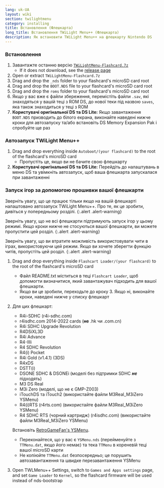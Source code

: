```yaml
---
lang: uk-UA
layout: wiki
section: twilightmenu
category: installing
title: Встановлення (Флешкарта)
long_title: Встановлення TWiLight Menu++ (Флешкарта)
description: Як встановити TWiLight Menu++ на флешкарту Nintendo DS
---
```


### Встановлення
1. Завантажте останню версію [`TWiLightMenu-Flashcard.7z`](https://github.com/DS-Homebrew/TWiLightMenu/releases/latest/download/TWiLightMenu-Flashcard.7z)
   - If it does not download, see the [release page](https://github.com/DS-Homebrew/TWiLightMenu/releases/latest)
1. Open or extract `TWiLightMenu-Flashcard.7z`
1. Drag and drop the `_nds` folder to your flashcard's microSD card root
1. Drag and drop the `BOOT.NDS` file to your flashcard's microSD card root
1. Drag and drop the `roms` folder to your flashcard's microSD card root
1. Якщо у вас вже є файли збереження, перемістіть файли `.sav`, які знаходяться у вашій теці з ROM DS, до нової теки під назвою `saves`, яка також знаходиться у теці з ROM
1. **Користувачі оригінальної DS та DS Lite:** Якщо завантаження `BOOT.NDS` призводить до білого екрана, виконайте наведені нижче кроки для автозапуску та/або встановіть DS Memory Expansion Pak і спробуйте ще раз

### Автозапуск TWiLight Menu++
1. Drag and drop everything inside `Autoboot/(your flashcard)` to the root of the flashcard's microSD card
   - Пропустіть це, якщо ви не бачите свою флешкарту
1. **Користувачі оригінальної DS та DS Lite:** Перейдіть до налаштувань в меню DS та увімкніть автозапуск, щоб ваша флешкарта запускалася при завантаженні

### Запуск ігор за допомогою прошивки вашої флешкарти

Зверніть увагу, що це працює тільки якщо на вашій флешкарті налаштовано автозапуск TWiLight Menu++. Про те, як це зробити, дивіться у попередньому розділі.
{:.alert .alert-warning}

Зверніть увагу, що не всі флешкарти підтримують запуск ігор у цьому режимі. Якщо кроки нижче не стосуються вашої флешкарти, ви можете пропустити цей розділ.
{:.alert .alert-warning}

Зверніть увагу, що ви втратите можливість використовувати чити в іграх, використовуючи цей режим. Якщо ви хочете зберегти функцію читів, пропустіть цей розділ.
{:.alert .alert-warning}

1. Drag and drop everything inside `Flashcart Loader/(your flashcard)` to the root of the flashcard's microSD card
   - Файл README.txt міститься в теці `Flashcart Loader`, щоб допомогти визначитися, який завантажувач підходить для вашої флешкарти.
   - Якщо ви це зробили, переходьте до кроку 3. Якщо ні, виконайте кроки, наведені нижче у списку флешкарт

1. Для цих флешкарт:
   - R4i-SDHC (r4i-sdhc.com)
   - r4isdhc.com 2014-2022 cards (**не** .hk чи .com.cn)
   - R4i SDHC Upgrade Revolution
   - R4DSiXL3D
   - R4i Advance
   - R4-IIIi
   - R4 SDHC Revolution
   - R4(i) Pocket
   - R4i Gold (v1.4.1) (3DS)
   - R4xDS
   - DSTT(i)
   - DSONE SDHC & DSONEi (моделі без підтримки SDHC ***не*** підходять)
   - M3 DS Real
   - M3i Zero (моделі, що не є GMP-Z003)
   - iTouchDS та iTouch2 (використайте файли M3Real_M3iZero YSMenu)
   - R4(i)RTS (r4rts.com) (використайте файли M3Real_M3iZero YSMenu)
   - R4 SDHC RTS (чорний картридж) (r4isdhc.com) (використайте файли M3Real_M3iZero YSMenu)

   Встановіть [RetroGameFan's YSMenu](https://gbatemp.net/download/35737/).
      - Переконайтеся, що у вас є `YSMenu.nds` (перейменуйте з `TTMenu.dat`, якщо його немає) та тека `TTMenu` в кореневій теці вашої microSD карти
      - Не копіюйте `TTMenu.dat` безпосередньо; це порушить автозавантаження та швидке перезавантаження YSMenu
1. Open TWLMenu++ Settings, switch to `Games and Apps settings` page, and set `Game Loader` to `Kernel`, so the flashcard firmware will be used instead of nds-bootstrap

